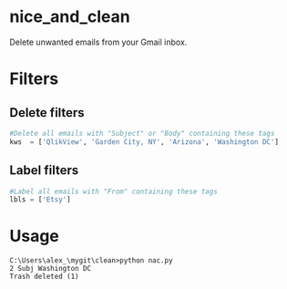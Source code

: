 # nice_and_clean
Delete unwanted emails from your Gmail inbox.


# Filters

## Delete filters


```Python
#Delete all emails with "Subject" or "Body" containing these tags
kws  = ['QlikView', 'Garden City, NY', 'Arizona', 'Washington DC']
```

## Label filters


```Python
#Label all emails with "From" containing these tags
lbls = ['Etsy']
```

# Usage

```
C:\Users\alex_\mygit\clean>python nac.py
2 Subj Washington DC
Trash deleted (1)
```

